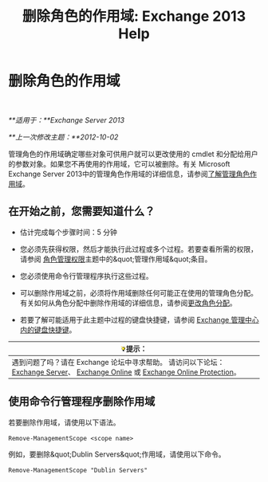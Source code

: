 ﻿---
title: '删除角色的作用域: Exchange 2013 Help'
TOCTitle: 删除角色的作用域
ms:assetid: ad17cba0-a8d3-4f40-b3c9-c37e6e5c3f36
ms:mtpsurl: https://technet.microsoft.com/zh-cn/library/Dd351051(v=EXCHG.150)
ms:contentKeyID: 50491294
ms.date: 05/21/2018
mtps_version: v=EXCHG.150
ms.translationtype: MT
---

# 删除角色的作用域

 

_**适用于：**Exchange Server 2013_

_**上一次修改主题：**2012-10-02_

管理角色的作用域确定哪些对象可供用户就可以更改使用的 cmdlet 和分配给用户的参数对象。如果您不再使用的作用域，它可以被删除。有关 Microsoft Exchange Server 2013中的管理角色作用域的详细信息，请参阅[了解管理角色作用域](understanding-management-role-scopes-exchange-2013-help.md)。

## 在开始之前，您需要知道什么？

  - 估计完成每个步骤时间：5 分钟

  - 您必须先获得权限，然后才能执行此过程或多个过程。若要查看所需的权限，请参阅 [角色管理权限](role-management-permissions-exchange-2013-help.md)主题中的\&quot;管理作用域\&quot;条目。

  - 您必须使用命令行管理程序执行这些过程。

  - 可以删除作用域之前，必须将作用域删除任何可能正在使用的管理角色分配。有关如何从角色分配中删除作用域的详细信息，请参阅[更改角色分配](change-a-role-assignment-exchange-2013-help.md)。

  - 若要了解可能适用于此主题中过程的键盘快捷键，请参阅 [Exchange 管理中心内的键盘快捷键](keyboard-shortcuts-in-the-exchange-admin-center-exchange-online-protection-help.md)。

<table>
<thead>
<tr class="header">
<th><img src="images/Bb124558.tip(EXCHG.150).gif" title="提示" alt="提示" />提示：</th>
</tr>
</thead>
<tbody>
<tr class="odd">
<td>遇到问题了吗？请在 Exchange 论坛中寻求帮助。 请访问以下论坛：<a href="https://go.microsoft.com/fwlink/p/?linkid=60612">Exchange Server</a>、 <a href="https://go.microsoft.com/fwlink/p/?linkid=267542">Exchange Online</a> 或 <a href="https://go.microsoft.com/fwlink/p/?linkid=285351">Exchange Online Protection</a>。</td>
</tr>
</tbody>
</table>


## 使用命令行管理程序删除作用域

若要删除作用域，请使用以下语法。

    Remove-ManagementScope <scope name>

例如，要删除\&quot;Dublin Servers\&quot;作用域，请使用以下命令。

    Remove-ManagementScope "Dublin Servers"

